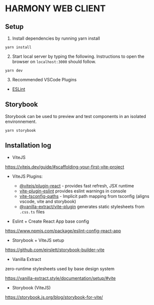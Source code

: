 # HARMONY WEB CLIENT

## Setup

1. Install dependencies by running yarn install

```
yarn install
```

2. Start local server by typing the following. Instructions to open the browser
   on `localhost:3000` should follow.

```
yarn dev
```

3. Recommended VSCode Plugins

- [ESLint](https://marketplace.visualstudio.com/items?itemName=dbaeumer.vscode-eslint)

## Storybook

Storybook can be used to preview and test components in an isolated
environnement.

```
yarn storybook
```

## Installation log

- ViteJS

https://vitejs.dev/guide/#scaffolding-your-first-vite-project

- ViteJS Plugins:

  - [@vitejs/plugin-react](https://www.npmjs.com/package/@vitejs/plugin-react) -
    provides fast refresh, JSX runtime
  - [vite-plugin-eslint](https://www.npmjs.com/package/vite-plugin-eslint)
    provides eslint warnings in console
  - [vite-tsconfig-paths](https://www.npmjs.com/package/vite-tsconfig-paths) -
    Implicit path mapping from tsconfig (aligns vscode, vite and storybook)
  - [@vanilla-extract/vite-plugin](https://www.npmjs.com/package/@vanilla-extract/vite-plugin)
    generates static stylesheets from `.css.ts` files

- Eslint + Create React App base config

https://www.npmjs.com/package/eslint-config-react-app

- Storybook + ViteJS setup

https://github.com/eirslett/storybook-builder-vite

- Vanilla Extract

zero-runtime stylesheets used by base design system

https://vanilla-extract.style/documentation/setup/#vite

- Storybook (ViteJS)

https://storybook.js.org/blog/storybook-for-vite/
